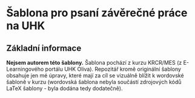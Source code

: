 # Šablona pro psaní závěrečné práce na UHK

## Základní informace
**Nejsem autorem této šablony.** Šablona pochází z kurzu KRCR/MES (z E-Learningového portálu UHK Oliva). Repozitář kromě originální šablony obsahuje jen mé úpravy, které mají za cíl se vizuálně blížit k wordovské šabloně v kurzu (wordovská šablona nebyla součástí zdrojových kódů LaTeX šablony - byla dodána tedy dodatečně).  
